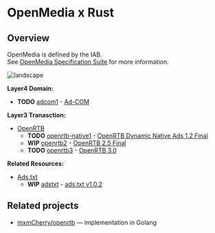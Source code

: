 # OpenMedia x Rust

## Overview
OpenMedia is defined by the IAB.<br>
See [OpenMedia Specification Suite](https://iabtechlab.com/standards/openmedia/) for more information.


![landscape](https://iabtechlab.com/wp-content/uploads/2016/07/OpenMedia-Specification-Landscape.jpg)

**Layer4 Domain:**<br>
- **TODO** [adcom1]() - [Ad-COM](https://github.com/InteractiveAdvertisingBureau/AdCOM)

**Layer3 Tranasction:**<br>
- [OpenRTB](https://iabtechlab.com/standards/openrtb/)
  - **TODO** [openrtb-native1]() - [OpenRTB Dynamic Native Ads 1.2 Final](https://www.iab.com/wp-content/uploads/2018/03/OpenRTB-Native-Ads-Specification-Final-1.2.pdf)
  - **WIP** [openrtb2](https://crates.io/crates/openrtb2) - [OpenRTB 2.5 Final](https://iabtechlab.com/wp-content/uploads/2016/07/OpenRTB-API-Specification-Version-2-5-FINAL.pdf)
  - **TODO** [openrtb3]() - [OpenRTB 3.0](https://github.com/InteractiveAdvertisingBureau/openrtb)

**Related Resources:**
- [Ads.txt](https://iabtechlab.com/ads-txt/)
  - **WIP** [adstxt](crates.io/crates/adstxt) - [ads.txt v1.0.2](https://iabtechlab.com/wp-content/uploads/2019/03/IAB-OpenRTB-Ads.txt-Public-Spec-1.0.2.pdf)

## Related projects
- [mxmCherry/openrtb](https://github.com/mxmCherry/openrtb) — implementation in Golang
